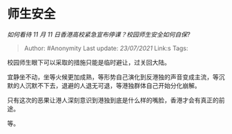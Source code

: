 # 师生安全
*如何看待 11 月 11 日香港高校紧急宣布停课？校园师生安全如何自保?*

> Author: #Anonymity
> Last update: *23/07/2021* 
> Link:s
> Tags:   

 
校园师生眼下可以采取的措施只能是临时避让，过关回大陆。

宜静坐不动，坐等火候更加成熟，等形势自己演化到反港独的声音变成主流，等沉默的人沉默不下去，退避的人退无可退，等港独群体自己开始分化崩解。

只有这次的恶果让港人深刻意识到港独到底是什么样的嘴脸，香港才会有真正的前途。

等。



